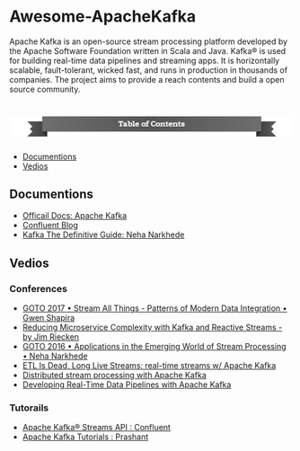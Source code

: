 # Awesome-ApacheKafka


Apache Kafka is an open-source stream processing platform developed by the Apache Software Foundation written in Scala and Java. 
Kafka® is used for building real-time data pipelines and streaming apps. It is horizontally scalable, fault-tolerant, wicked fast, and runs in production in thousands of companies.
The project aims to provide a reach contents and build a open source community.

# <img src="https://raw.githubusercontent.com/Awesome-Windows/Awesome/master/media/chrome_2016-06-11_19-02-31.png" alt="table of contents">
- [Documentions](#documentions)
- [Vedios](#vedios)




## Documentions
- [Officail Docs: Apache Kafka](https://kafka.apache.org/)
- [Confluent Blog](https://www.confluent.io/blog/)
- [Kafka The Definitive Guide: Neha Narkhede](/Docs/confluent-kafka-definitive-guide-complete.pdf)

## Vedios

### Conferences
- [GOTO 2017 • Stream All Things - Patterns of Modern Data Integration • Gwen Shapira](https://www.youtube.com/watch?v=Hjae0Cw9oew)
- [Reducing Microservice Complexity with Kafka and Reactive Streams - by Jim Riecken](https://www.youtube.com/watch?v=k_Y5ieFHGbs)
- [GOTO 2016 • Applications in the Emerging World of Stream Processing • Neha Narkhede](https://www.youtube.com/watch?v=WuBQBTET8Qg&t=3s)
- [ETL Is Dead, Long Live Streams: real-time streams w/ Apache Kafka](https://www.youtube.com/watch?v=I32hmY4diFY&t=14s)
- [Distributed stream processing with Apache Kafka](https://www.youtube.com/watch?v=rXzuZb3fHHM)
- [Developing Real-Time Data Pipelines with Apache Kafka](https://www.youtube.com/watch?v=GRPLRONVDWY)

### Tutorails
- [Apache Kafka® Streams API : Confluent](https://www.youtube.com/channel/UCmZz-Gj3caLLzEWBtbYUXaA/playlists)
- [Apache Kafka Tutorials : Prashant](https://www.youtube.com/playlist?list=PLkz1SCf5iB4enAR00Z46JwY9GGkaS2NON)

